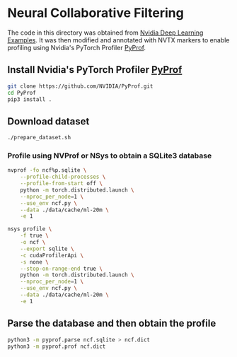 # Neural Collaborative Filtering

The code in this directory was obtained from [Nvidia Deep Learning
Examples][1]. It was then modified and annotated with NVTX markers to
enable profiling using Nvidia's PyTorch Profiler [PyProf][2].

## Install Nvidia's PyTorch Profiler [PyProf][2]

```sh
git clone https://github.com/NVIDIA/PyProf.git
cd PyProf
pip3 install .
```

## Download dataset

```sh
./prepare_dataset.sh
```

### Profile using NVProf or NSys to obtain a SQLite3 database

```sh
nvprof -fo ncf%p.sqlite \
	--profile-child-processes \
	--profile-from-start off \
	python -m torch.distributed.launch \
	--nproc_per_node=1 \
	--use_env ncf.py \
	--data ./data/cache/ml-20m \
	-e 1
```

```sh
nsys profile \
	-f true \
	-o ncf \
	--export sqlite \
	-c cudaProfilerApi \
	-s none \
	--stop-on-range-end true \
	python -m torch.distributed.launch \
	--nproc_per_node=1 \
	--use_env ncf.py \
	--data ./data/cache/ml-20m \
	-e 1
```

## Parse the database and then obtain the profile

```sh
python3 -m pyprof.parse ncf.sqlite > ncf.dict
python3 -m pyprof.prof ncf.dict
```

[1]: https://github.com/NVIDIA/DeepLearningExamples/tree/master/PyTorch/Recommendation/NCF
[2]: https://github.com/NVIDIA/PyProf


